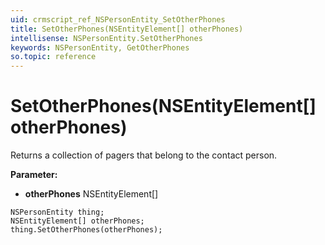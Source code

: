 ```yaml
---
uid: crmscript_ref_NSPersonEntity_SetOtherPhones
title: SetOtherPhones(NSEntityElement[] otherPhones)
intellisense: NSPersonEntity.SetOtherPhones
keywords: NSPersonEntity, GetOtherPhones
so.topic: reference
---
```


# SetOtherPhones(NSEntityElement[] otherPhones)

Returns a collection of pagers that belong to the contact person.

**Parameter:** 
 - **otherPhones** NSEntityElement[]

```crmscript
NSPersonEntity thing;
NSEntityElement[] otherPhones;
thing.SetOtherPhones(otherPhones);
```

